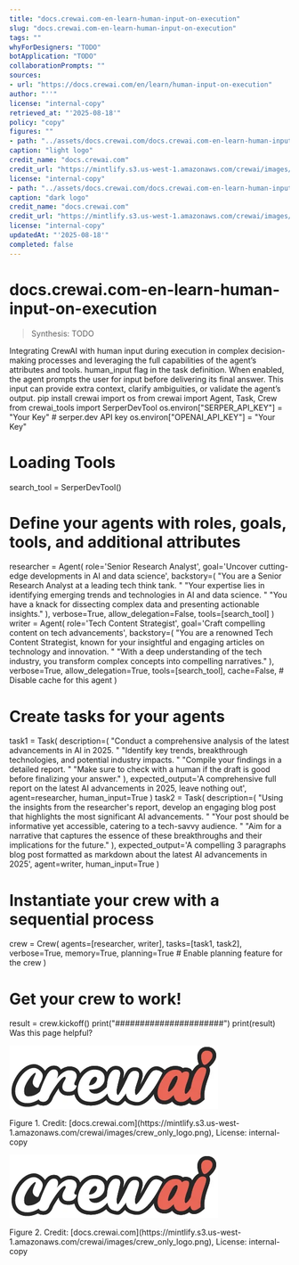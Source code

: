 ```yaml
---
title: "docs.crewai.com-en-learn-human-input-on-execution"
slug: "docs.crewai.com-en-learn-human-input-on-execution"
tags: ""
whyForDesigners: "TODO"
botApplication: "TODO"
collaborationPrompts: ""
sources:
- url: "https://docs.crewai.com/en/learn/human-input-on-execution"
author: "''"
license: "internal-copy"
retrieved_at: "'2025-08-18'"
policy: "copy"
figures: ""
- path: "../assets/docs.crewai.com/docs.crewai.com-en-learn-human-input-on-execution/71bc45159c09.webp"
caption: "light logo"
credit_name: "docs.crewai.com"
credit_url: "https://mintlify.s3.us-west-1.amazonaws.com/crewai/images/crew_only_logo.png"
license: "internal-copy"
- path: "../assets/docs.crewai.com/docs.crewai.com-en-learn-human-input-on-execution/71bc45159c09.webp"
caption: "dark logo"
credit_name: "docs.crewai.com"
credit_url: "https://mintlify.s3.us-west-1.amazonaws.com/crewai/images/crew_only_logo.png"
license: "internal-copy"
updatedAt: "'2025-08-18'"
completed: false
---
```


# docs.crewai.com-en-learn-human-input-on-execution

> Synthesis: TODO

Integrating CrewAI with human input during execution in complex decision-making processes and leveraging the full capabilities of the agent’s attributes and tools.
human_input flag in the task definition. When enabled, the agent prompts the user for input before delivering its final answer.
This input can provide extra context, clarify ambiguities, or validate the agent’s output.
pip install crewai
import os
from crewai import Agent, Task, Crew
from crewai_tools import SerperDevTool
os.environ["SERPER_API_KEY"] = "Your Key" # serper.dev API key
os.environ["OPENAI_API_KEY"] = "Your Key"
# Loading Tools
search_tool = SerperDevTool()
# Define your agents with roles, goals, tools, and additional attributes
researcher = Agent(
role='Senior Research Analyst',
goal='Uncover cutting-edge developments in AI and data science',
backstory=(
"You are a Senior Research Analyst at a leading tech think tank. "
"Your expertise lies in identifying emerging trends and technologies in AI and data science. "
"You have a knack for dissecting complex data and presenting actionable insights."
),
verbose=True,
allow_delegation=False,
tools=[search_tool]
)
writer = Agent(
role='Tech Content Strategist',
goal='Craft compelling content on tech advancements',
backstory=(
"You are a renowned Tech Content Strategist, known for your insightful and engaging articles on technology and innovation. "
"With a deep understanding of the tech industry, you transform complex concepts into compelling narratives."
),
verbose=True,
allow_delegation=True,
tools=[search_tool],
cache=False, # Disable cache for this agent
)
# Create tasks for your agents
task1 = Task(
description=(
"Conduct a comprehensive analysis of the latest advancements in AI in 2025. "
"Identify key trends, breakthrough technologies, and potential industry impacts. "
"Compile your findings in a detailed report. "
"Make sure to check with a human if the draft is good before finalizing your answer."
),
expected_output='A comprehensive full report on the latest AI advancements in 2025, leave nothing out',
agent=researcher,
human_input=True
)
task2 = Task(
description=(
"Using the insights from the researcher\'s report, develop an engaging blog post that highlights the most significant AI advancements. "
"Your post should be informative yet accessible, catering to a tech-savvy audience. "
"Aim for a narrative that captures the essence of these breakthroughs and their implications for the future."
),
expected_output='A compelling 3 paragraphs blog post formatted as markdown about the latest AI advancements in 2025',
agent=writer,
human_input=True
)
# Instantiate your crew with a sequential process
crew = Crew(
agents=[researcher, writer],
tasks=[task1, task2],
verbose=True,
memory=True,
planning=True # Enable planning feature for the crew
)
# Get your crew to work!
result = crew.kickoff()
print("######################")
print(result)
Was this page helpful?

![light logo](../assets/docs.crewai.com/docs.crewai.com-en-learn-human-input-on-execution/71bc45159c09.webp)
<figcaption>Figure 1. Credit: [docs.crewai.com](https://mintlify.s3.us-west-1.amazonaws.com/crewai/images/crew_only_logo.png), License: internal-copy</figcaption>

![dark logo](../assets/docs.crewai.com/docs.crewai.com-en-learn-human-input-on-execution/71bc45159c09.webp)
<figcaption>Figure 2. Credit: [docs.crewai.com](https://mintlify.s3.us-west-1.amazonaws.com/crewai/images/crew_only_logo.png), License: internal-copy</figcaption>
